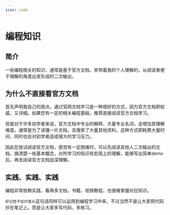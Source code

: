 ```yaml
---
icon: code
---
```


# 编程知识

## 简介

一些编程相关的知识，通常是基于官方文档，夹带着我的个人理解的，从阅读者便于理解的角度出发形成的二次输出。

## 为什么不直接看官方文档

首先声明我自己的观点。通过官网文档学习是一种很好的方式，因为官方文档即权威，又详细。如果您有一定的相关编程基础，推荐直接阅读官方文档学习。

但是对于许多初学者来说，官方文档中专业的解释，大量专业名词，会增加其理解难度。通常是为了读懂一片文档，去搜索了大量其他资料。这种方式即耗费大量时间，同时也会对初学者造成很大的学习压力。

因此在尝试阅读官方文档，感觉有一定困难时，可以先阅读其他人二次输出的文档，搞清楚一些基本概念，对所学习的知识有宏观上的理解，能够写出简单demo后，再去阅读官方文档加深理解。

## 实践、实践、实践

编程非常依赖实践，看再多文档，书籍，视频教程，也很难掌握对应知识。

`好记性不如烂笔头`这句话同样可以运用到编程学习中来，不过当然不是让大家把代码抄在笔记上。而是让大家多写代码，多练习。

